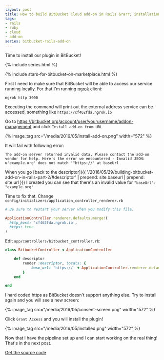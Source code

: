 ```yaml
---
layout: post
title: How to build BitBucket Cloud add-on in Rails &rarr; installation
tags:
- rails
- ruby
- cloud
- add-on
series: bitbucket-rails-add-on
---
```

Time to install our plugin in BitBucket!

{% include series.html %}

{% include stars-for-bitbucket-on-marketplace.html %}

First I need to make sure that BitBucket will be able to access our service running locally. For that I'm running [ngrok](https://ngrok.com) client:

```
ngrok http 3000
```

Executing the command will print out the external address service can be accessed, something like `https://cf462fda.ngrok.io`

Go to https://bitbucket.org/account/user/yourusername/addon-management and click `Install add-on from URL`

{% image_tag src="/media/2016/05/install-add-on.png" width="572" %}

It will fail with following error:

```
The add-on server returned invalid data. Please contact the add-on vendor for help. Here's the error we encountered - Invalid JSON: u'example.org' does not match '^https://' at baseUrl
```

When you go [back to the descriptor]({{ '/2016/05/29/building-bitbucket-add-on-in-rails-part-2/#descriptor' | prepend: site.baseurl | prepend: site.url }}) I created you can see that there's an invalid value for `"baseUrl": "example.org"`

Time to fix that. Change `config/initializers/application_controller_renderer.rb`

```ruby
# Be sure to restart your server when you modify this file.

ApplicationController.renderer.defaults.merge!(
  http_host: 'cf462fda.ngrok.io',
  https: true
)
```

Edit `app/controllers/bitbucket_controller.rb`:

```ruby
class BitbucketController < ApplicationController

	def descriptor
		render :descriptor, locals: { 
			base_url: 'https://' + ApplicationController.renderer.defaults[:http_host]
		}
	end

end
```

I hard coded https as BitBucket doesn't support anything else. Try to install again and you will see a new screen:

{% image_tag src="/media/2016/05/consent-screen.png" width="572" %}

Click `Grant Access` and you will install the plugin!

{% image_tag src="/media/2016/05/installed.png" width="572" %}

Now that I have the pipeline set up and I can start working on the real thing! That's in the next post.

[Get the source code](https://github.com/pawelniewie/bitbucket-rails-add-on/tree/master/part-3)

